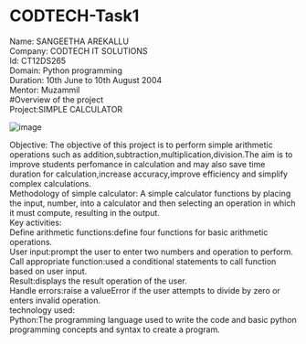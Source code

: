# CODTECH-Task1
Name:
 SANGEETHA AREKALLU  
Company:
CODTECH IT SOLUTIONS   
Id:
CT12DS265  
Domain:
Python programming  
Duration:
10th June to 10th August 2004   
Mentor:
Muzammil  
#Overview of the project  
Project:SIMPLE CALCULATOR 

![image](https://github.com/sangeethaarekallu/CODTECH-Task1/assets/172568858/82ec6203-f5c6-4b6b-84ed-d506f6d0058c)


Objective:
The objective of this project is to perform simple arithmetic operations such as addition,subtraction,multiplication,division.The aim is to improve students perfomance in calculation and may also save time duration for calculation,increase accuracy,improve efficiency and simplify complex calculations.  
Methodology of simple calculator:
A simple calculator functions by placing the input, number, into a calculator and then selecting an operation in which it must compute, resulting in the output.  
Key activities:  
Define arithmetic functions:define four functions for basic arithmetic operations.   
User input:prompt the user to enter two numbers and operation to perform.   
Call appropriate function:used a conditional statements to call function based on user input.    
Result:displays the result operation of the user.   
Handle errors:raise a valueError if the user attempts to divide by zero or enters invalid operation.   
technology used:   
Python:The programming language used to write the code and basic python programming concepts and syntax to create a program.
